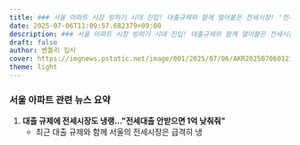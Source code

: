 ```yaml
---
title: ### 서울 아파트 시장 빙하기 시대 진입! 대출규제와 함께 얼어붙은 전세시장! '전세 대출 NO' 하면 1억 낮춘다고?
date: 2025-07-06T11:09:57.682379+09:00
description: ### 서울 아파트 시장 빙하기 시대 진입! 대출규제와 함께 얼어붙은 전세시장! '전세 대출 NO' 하면 1억 낮춘다고?
draft: false
author: 벤틀리 집사
cover: https://imgnews.pstatic.net/image/001/2025/07/06/AKR20250706012100003_01_i_P4_20250706091814175.jpg
theme: light
---
```


### 서울 아파트 관련 뉴스 요약

1. **대출 규제에 전세시장도 냉랭…"전세대출 안받으면 1억 낮춰줘"**
   - 최근 대출 규제와 함께 서울의 전세시장은 급격히 냉